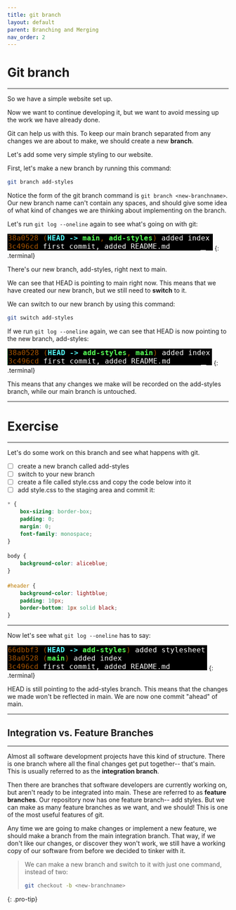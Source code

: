 ```yaml
---
title: git branch
layout: default
parent: Branching and Merging
nav_order: 2
---
```

# Git branch
---
So we have a simple website set up. 

Now we want to continue developing it, but we want to avoid messing up the work we have already done.

Git can help us with this. To keep our main branch separated from any changes we are about to make, we should create a new __branch__.

Let's add some very simple styling to our website. 

First, let's make a new branch by running this command:

```bash
git branch add-styles
```

Notice the form of the git branch command is ```git branch <new-branchname>```. Our new branch name can't contain any spaces, and should give some idea of what kind of changes we are thinking about implementing on the branch.

Let's run ```git log --oneline``` again to see what's going on with git:

![check branch](../images/branch/check-branch.png)
{: .terminal}

There's our new branch, add-styles, right next to main. 

We can see that HEAD is pointing to main right now. This means that we have created our new branch, but we still need to __switch__ to it.

We can switch to our new branch by using this command:

```bash
git switch add-styles
```

If we run ```git log --oneline``` again, we can see that HEAD is now pointing to the new branch, add-styles:

![switched](../images/branch/switched.png)
{: .terminal}

 This means that any changes we make will be recorded on the add-styles branch, while our main branch is untouched.

---
# Exercise
---

 Let's do some work on this branch and see what happens with git. 

 - [ ] create a new branch called add-styles
 - [ ] switch to your new branch
 - [ ] create a file called style.css and copy the code below into it
- [ ] add style.css to the staging area and commit it:

```css
* {
	box-sizing: border-box;
	padding: 0;
	margin: 0;
	font-family: monospace;
}

body {
	background-color: aliceblue;
}

#header {
	background-color: lightblue;
	padding: 10px;
	border-bottom: 1px solid black;
}
```

---


Now let's see what ```git log --oneline``` has to say:

![committed](../images/branch/committed.png)
{: .terminal}

HEAD is still pointing to the add-styles branch. This means that the changes we made won't be reflected in main. We are now one commit "ahead" of main. 

---
## Integration vs. Feature Branches
---

Almost all software development projects have this kind of structure. There is one branch where all the final changes get put together-- that's main. This is usually referred to as the __integration branch__. 

Then there are branches that software developers are currently working on, but aren't ready to be integrated into main. These are referred to as __feature branches__. Our repository now has one feature branch-- add styles. But we can make as many feature branches as we want, and we should! This is one of the most useful features of git. 

Any time we are going to make changes or implement a new feature, we should make a branch from the main integration branch. That way, if we don't like our changes, or discover they won't work, we still have a working copy of our software from before we decided to tinker with it.

> We can make a new branch and switch to it with just one command, instead of two:
> ```bash
> git checkout -b <new-branchname>
> ```
{: .pro-tip}